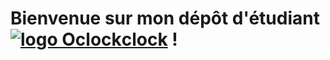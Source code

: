 # Bienvenue sur mon dépôt d'__étudiant__ [![logo Oclock](https://oclock.io/images/favicons/favicon-32x32-default.png)clock](https://oclock.io/) !
